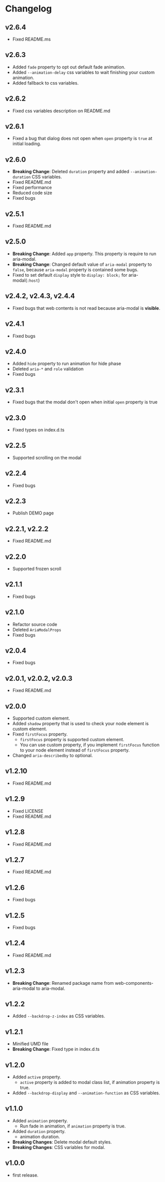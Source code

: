 # Changelog

## v2.6.4

- Fixed README.ms

## v2.6.3

- Added `fade` property to opt out  default fade animation.
- Added `--animation-delay` css variables to wait finishing your custom animation.
- Added fallback to css variables.

## v2.6.2

- Fixed css variables description on README.md

## v2.6.1

- Fixed a bug that dialog does not open when `open` property is `true` at initial loading.

## v2.6.0

- **Breaking Change**: Deleted `duration` property and added `--animation-duration` CSS variables.
- Fixed README.md
- Fixed performance
- Reduced code size
- Fixed bugs

## v2.5.1

- Fixed README.md

## v2.5.0

- **Breaking Change**: Added `app` property. This property is require to run aria-modal.
- **Breaking Change**: Changed default value of `aria-modal` property to `false`, because `aria-modal` property is contained some bugs.
- Fixed to set default `display` style to `display: block;` for aria-modal(`:host`)

## v2.4.2, v2.4.3, v2.4.4

- Fixed bugs that web contents is not read because aria-modal is **visible**.

## v2.4.1

- Fixed bugs

## v2.4.0

- Added `hide` property to run animation for hide phase
- Deleted `aria-*` and `role` validation
- Fixed bugs

## v2.3.1

- Fixed bugs that the modal don't open when initial `open` property is true

## v2.3.0

- Fixed types on index.d.ts

## v2.2.5

- Supported scrolling on the modal

## v2.2.4

- Fixed bugs

## v2.2.3

- Publish DEMO page

## v2.2.1, v2.2.2

- Fixed README.md

## v2.2.0

- Supported frozen scroll

## v2.1.1

- Fixed bugs

## v2.1.0

- Refactor source code
- Deleted `AriaModalProps`
- Fixed bugs

## v2.0.4

- Fixed bugs

## v2.0.1, v2.0.2, v2.0.3

- Fixed README.md

## v2.0.0

- Supported custom element.
- Added `shadow` property that is used to check your node element is custom element.
- Fixed `firstFocus` property.
  - `firstFocus` property is supported custom element.
  - You can use custom property, if you implement `firstFocus` function to your node element instead of `firstFocus` property.
- Changed `aria-describedby` to optional.

## v1.2.10

- Fixed README.md

## v1.2.9

- Fixed LICENSE
- Fixed README.md

## v1.2.8

- Fixed README.md

## v1.2.7

- Fixed README.md

## v1.2.6

- Fixed bugs

## v1.2.5

- Fixed bugs

## v1.2.4

- Fixed README.md

## v1.2.3

- **Breaking Change**: Renamed package name from web-components-aria-modal to aria-modal.

## v1.2.2

- Added `--backdrop-z-index` as CSS variables.

## v1.2.1

- Minified UMD file
- **Breaking Change**: Fixed type in index.d.ts

## v1.2.0

- Added `active` property.
  - `active` property is added to modal class list, if animation property is true.
- Added `--backdrop-display` and `--animation-function` as CSS variables.

## v1.1.0

- Added `animation` property.
  - Run fade in animation, if `animation` property is true.
- Added `duration` property.
  - animation duration.
- **Breaking Changes**: Delete modal default styles.
- **Breaking Changes**: CSS variables for modal.

## v1.0.0

- first release.
